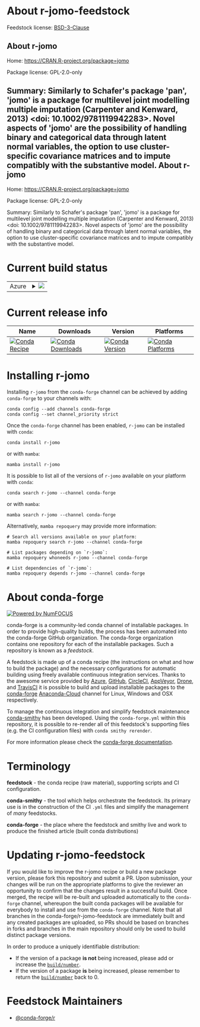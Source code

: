 About r-jomo-feedstock
======================

Feedstock license: [BSD-3-Clause](https://github.com/conda-forge/r-jomo-feedstock/blob/main/LICENSE.txt)

About r-jomo
------------

Home: https://CRAN.R-project.org/package=jomo

Package license: GPL-2.0-only

Summary: Similarly to Schafer's package 'pan', 'jomo' is a package for multilevel joint modelling multiple imputation (Carpenter and Kenward, 2013) <doi: 10.1002/9781119942283>. Novel aspects of 'jomo' are the possibility of handling binary and categorical data through latent normal variables, the option to use cluster-specific covariance matrices and to impute compatibly with the substantive model. 
About r-jomo
------------

Home: https://CRAN.R-project.org/package=jomo

Package license: GPL-2.0-only

Summary: Similarly to Schafer's package 'pan', 'jomo' is a package for multilevel joint modelling multiple imputation (Carpenter and Kenward, 2013) <doi: 10.1002/9781119942283>. Novel aspects of 'jomo' are the possibility of handling binary and categorical data through latent normal variables, the option to use cluster-specific covariance matrices and to impute compatibly with the substantive model. 

Current build status
====================


<table>
    
  <tr>
    <td>Azure</td>
    <td>
      <details>
        <summary>
          <a href="https://dev.azure.com/conda-forge/feedstock-builds/_build/latest?definitionId=1273&branchName=main">
            <img src="https://dev.azure.com/conda-forge/feedstock-builds/_apis/build/status/r-jomo-feedstock?branchName=main">
          </a>
        </summary>
        <table>
          <thead><tr><th>Variant</th><th>Status</th></tr></thead>
          <tbody><tr>
              <td>linux_64_r_base4.1</td>
              <td>
                <a href="https://dev.azure.com/conda-forge/feedstock-builds/_build/latest?definitionId=1273&branchName=main">
                  <img src="https://dev.azure.com/conda-forge/feedstock-builds/_apis/build/status/r-jomo-feedstock?branchName=main&jobName=linux&configuration=linux%20linux_64_r_base4.1" alt="variant">
                </a>
              </td>
            </tr><tr>
              <td>linux_64_r_base4.2</td>
              <td>
                <a href="https://dev.azure.com/conda-forge/feedstock-builds/_build/latest?definitionId=1273&branchName=main">
                  <img src="https://dev.azure.com/conda-forge/feedstock-builds/_apis/build/status/r-jomo-feedstock?branchName=main&jobName=linux&configuration=linux%20linux_64_r_base4.2" alt="variant">
                </a>
              </td>
            </tr><tr>
              <td>osx_64_r_base4.1</td>
              <td>
                <a href="https://dev.azure.com/conda-forge/feedstock-builds/_build/latest?definitionId=1273&branchName=main">
                  <img src="https://dev.azure.com/conda-forge/feedstock-builds/_apis/build/status/r-jomo-feedstock?branchName=main&jobName=osx&configuration=osx%20osx_64_r_base4.1" alt="variant">
                </a>
              </td>
            </tr><tr>
              <td>osx_64_r_base4.2</td>
              <td>
                <a href="https://dev.azure.com/conda-forge/feedstock-builds/_build/latest?definitionId=1273&branchName=main">
                  <img src="https://dev.azure.com/conda-forge/feedstock-builds/_apis/build/status/r-jomo-feedstock?branchName=main&jobName=osx&configuration=osx%20osx_64_r_base4.2" alt="variant">
                </a>
              </td>
            </tr><tr>
              <td>win_64</td>
              <td>
                <a href="https://dev.azure.com/conda-forge/feedstock-builds/_build/latest?definitionId=1273&branchName=main">
                  <img src="https://dev.azure.com/conda-forge/feedstock-builds/_apis/build/status/r-jomo-feedstock?branchName=main&jobName=win&configuration=win%20win_64_" alt="variant">
                </a>
              </td>
            </tr>
          </tbody>
        </table>
      </details>
    </td>
  </tr>
</table>

Current release info
====================

| Name | Downloads | Version | Platforms |
| --- | --- | --- | --- |
| [![Conda Recipe](https://img.shields.io/badge/recipe-r--jomo-green.svg)](https://anaconda.org/conda-forge/r-jomo) | [![Conda Downloads](https://img.shields.io/conda/dn/conda-forge/r-jomo.svg)](https://anaconda.org/conda-forge/r-jomo) | [![Conda Version](https://img.shields.io/conda/vn/conda-forge/r-jomo.svg)](https://anaconda.org/conda-forge/r-jomo) | [![Conda Platforms](https://img.shields.io/conda/pn/conda-forge/r-jomo.svg)](https://anaconda.org/conda-forge/r-jomo) |

Installing r-jomo
=================

Installing `r-jomo` from the `conda-forge` channel can be achieved by adding `conda-forge` to your channels with:

```
conda config --add channels conda-forge
conda config --set channel_priority strict
```

Once the `conda-forge` channel has been enabled, `r-jomo` can be installed with `conda`:

```
conda install r-jomo
```

or with `mamba`:

```
mamba install r-jomo
```

It is possible to list all of the versions of `r-jomo` available on your platform with `conda`:

```
conda search r-jomo --channel conda-forge
```

or with `mamba`:

```
mamba search r-jomo --channel conda-forge
```

Alternatively, `mamba repoquery` may provide more information:

```
# Search all versions available on your platform:
mamba repoquery search r-jomo --channel conda-forge

# List packages depending on `r-jomo`:
mamba repoquery whoneeds r-jomo --channel conda-forge

# List dependencies of `r-jomo`:
mamba repoquery depends r-jomo --channel conda-forge
```


About conda-forge
=================

[![Powered by
NumFOCUS](https://img.shields.io/badge/powered%20by-NumFOCUS-orange.svg?style=flat&colorA=E1523D&colorB=007D8A)](https://numfocus.org)

conda-forge is a community-led conda channel of installable packages.
In order to provide high-quality builds, the process has been automated into the
conda-forge GitHub organization. The conda-forge organization contains one repository
for each of the installable packages. Such a repository is known as a *feedstock*.

A feedstock is made up of a conda recipe (the instructions on what and how to build
the package) and the necessary configurations for automatic building using freely
available continuous integration services. Thanks to the awesome service provided by
[Azure](https://azure.microsoft.com/en-us/services/devops/), [GitHub](https://github.com/),
[CircleCI](https://circleci.com/), [AppVeyor](https://www.appveyor.com/),
[Drone](https://cloud.drone.io/welcome), and [TravisCI](https://travis-ci.com/)
it is possible to build and upload installable packages to the
[conda-forge](https://anaconda.org/conda-forge) [Anaconda-Cloud](https://anaconda.org/)
channel for Linux, Windows and OSX respectively.

To manage the continuous integration and simplify feedstock maintenance
[conda-smithy](https://github.com/conda-forge/conda-smithy) has been developed.
Using the ``conda-forge.yml`` within this repository, it is possible to re-render all of
this feedstock's supporting files (e.g. the CI configuration files) with ``conda smithy rerender``.

For more information please check the [conda-forge documentation](https://conda-forge.org/docs/).

Terminology
===========

**feedstock** - the conda recipe (raw material), supporting scripts and CI configuration.

**conda-smithy** - the tool which helps orchestrate the feedstock.
                   Its primary use is in the construction of the CI ``.yml`` files
                   and simplify the management of *many* feedstocks.

**conda-forge** - the place where the feedstock and smithy live and work to
                  produce the finished article (built conda distributions)


Updating r-jomo-feedstock
=========================

If you would like to improve the r-jomo recipe or build a new
package version, please fork this repository and submit a PR. Upon submission,
your changes will be run on the appropriate platforms to give the reviewer an
opportunity to confirm that the changes result in a successful build. Once
merged, the recipe will be re-built and uploaded automatically to the
`conda-forge` channel, whereupon the built conda packages will be available for
everybody to install and use from the `conda-forge` channel.
Note that all branches in the conda-forge/r-jomo-feedstock are
immediately built and any created packages are uploaded, so PRs should be based
on branches in forks and branches in the main repository should only be used to
build distinct package versions.

In order to produce a uniquely identifiable distribution:
 * If the version of a package **is not** being increased, please add or increase
   the [``build/number``](https://docs.conda.io/projects/conda-build/en/latest/resources/define-metadata.html#build-number-and-string).
 * If the version of a package **is** being increased, please remember to return
   the [``build/number``](https://docs.conda.io/projects/conda-build/en/latest/resources/define-metadata.html#build-number-and-string)
   back to 0.

Feedstock Maintainers
=====================

* [@conda-forge/r](https://github.com/conda-forge/r/)

